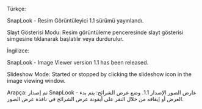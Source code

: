 Türkçe:

SnapLook - Resim Görüntüleyici 1.1 sürümü yayınlandı.

Slayt Gösterisi Modu: Resim görüntüleme penceresinde slayt gösterisi simgesine tıklanarak başlatılır veya durdurulur.

İngilizce:

SnapLook - Image Viewer version 1.1 has been released.

Slideshow Mode: Started or stopped by clicking the slideshow icon in the image viewing window.

Arapça:
تم إصدار SnapLook - عارض الصور الإصدار 1.1.
وضع عرض الشرائح: يتم بدء العرض أو إيقافه من خلال النقر على أيقونة عرض الشرائح في نافذة عرض الصور.
